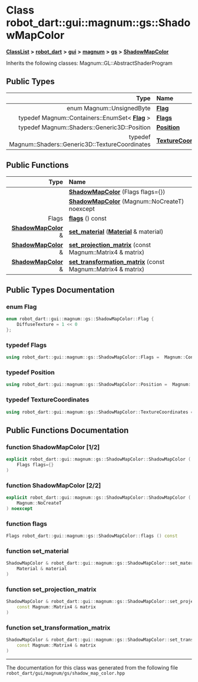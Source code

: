 

# Class robot\_dart::gui::magnum::gs::ShadowMapColor



[**ClassList**](annotated.md) **>** [**robot\_dart**](namespacerobot__dart.md) **>** [**gui**](namespacerobot__dart_1_1gui.md) **>** [**magnum**](namespacerobot__dart_1_1gui_1_1magnum.md) **>** [**gs**](namespacerobot__dart_1_1gui_1_1magnum_1_1gs.md) **>** [**ShadowMapColor**](classrobot__dart_1_1gui_1_1magnum_1_1gs_1_1ShadowMapColor.md)








Inherits the following classes: Magnum::GL::AbstractShaderProgram














## Public Types

| Type | Name |
| ---: | :--- |
| enum Magnum::UnsignedByte | [**Flag**](#enum-flag)  <br> |
| typedef Magnum::Containers::EnumSet&lt; [**Flag**](classrobot__dart_1_1gui_1_1magnum_1_1gs_1_1ShadowMapColor.md#enum-flag) &gt; | [**Flags**](#typedef-flags)  <br> |
| typedef Magnum::Shaders::Generic3D::Position | [**Position**](#typedef-position)  <br> |
| typedef Magnum::Shaders::Generic3D::TextureCoordinates | [**TextureCoordinates**](#typedef-texturecoordinates)  <br> |




















## Public Functions

| Type | Name |
| ---: | :--- |
|   | [**ShadowMapColor**](#function-shadowmapcolor-12) (Flags flags={}) <br> |
|   | [**ShadowMapColor**](#function-shadowmapcolor-22) (Magnum::NoCreateT) noexcept<br> |
|  Flags | [**flags**](#function-flags) () const<br> |
|  [**ShadowMapColor**](classrobot__dart_1_1gui_1_1magnum_1_1gs_1_1ShadowMapColor.md) & | [**set\_material**](#function-set_material) ([**Material**](classrobot__dart_1_1gui_1_1magnum_1_1gs_1_1Material.md) & material) <br> |
|  [**ShadowMapColor**](classrobot__dart_1_1gui_1_1magnum_1_1gs_1_1ShadowMapColor.md) & | [**set\_projection\_matrix**](#function-set_projection_matrix) (const Magnum::Matrix4 & matrix) <br> |
|  [**ShadowMapColor**](classrobot__dart_1_1gui_1_1magnum_1_1gs_1_1ShadowMapColor.md) & | [**set\_transformation\_matrix**](#function-set_transformation_matrix) (const Magnum::Matrix4 & matrix) <br> |




























## Public Types Documentation




### enum Flag 

```C++
enum robot_dart::gui::magnum::gs::ShadowMapColor::Flag {
    DiffuseTexture = 1 << 0
};
```






### typedef Flags 

```C++
using robot_dart::gui::magnum::gs::ShadowMapColor::Flags =  Magnum::Containers::EnumSet<Flag>;
```






### typedef Position 

```C++
using robot_dart::gui::magnum::gs::ShadowMapColor::Position =  Magnum::Shaders::Generic3D::Position;
```






### typedef TextureCoordinates 

```C++
using robot_dart::gui::magnum::gs::ShadowMapColor::TextureCoordinates =  Magnum::Shaders::Generic3D::TextureCoordinates;
```



## Public Functions Documentation




### function ShadowMapColor [1/2]

```C++
explicit robot_dart::gui::magnum::gs::ShadowMapColor::ShadowMapColor (
    Flags flags={}
) 
```






### function ShadowMapColor [2/2]

```C++
explicit robot_dart::gui::magnum::gs::ShadowMapColor::ShadowMapColor (
    Magnum::NoCreateT
) noexcept
```






### function flags 

```C++
Flags robot_dart::gui::magnum::gs::ShadowMapColor::flags () const
```






### function set\_material 

```C++
ShadowMapColor & robot_dart::gui::magnum::gs::ShadowMapColor::set_material (
    Material & material
) 
```






### function set\_projection\_matrix 

```C++
ShadowMapColor & robot_dart::gui::magnum::gs::ShadowMapColor::set_projection_matrix (
    const Magnum::Matrix4 & matrix
) 
```






### function set\_transformation\_matrix 

```C++
ShadowMapColor & robot_dart::gui::magnum::gs::ShadowMapColor::set_transformation_matrix (
    const Magnum::Matrix4 & matrix
) 
```




------------------------------
The documentation for this class was generated from the following file `robot_dart/gui/magnum/gs/shadow_map_color.hpp`

